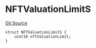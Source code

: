 # NFTValuationLimitS
[Git Source](https://github.com/thrackle-io/tron/blob/5b7fc1e99a9efe7cd4509a3bd8aa91769d651104/src/client/token/handler/diamond/RuleStorage.sol)


```solidity
struct NFTValuationLimitS {
    uint16 nftValuationLimit;
}
```

